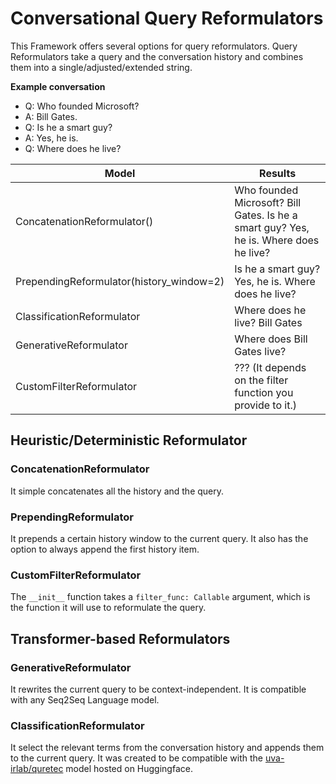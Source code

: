 # Conversational Query Reformulators

This Framework offers several options for query reformulators. Query Reformulators take a query and the conversation
history and combines them into a single/adjusted/extended string. 

**Example conversation**
- Q: Who founded Microsoft?
- A: Bill Gates.
- Q: Is he a smart guy?
- A: Yes, he is.
- Q: Where does he live?

Model | Results
--- | ---
ConcatenationReformulator() | Who founded Microsoft? Bill Gates. Is he a smart guy?  Yes, he is. Where does he live?
PrependingReformulator(history_window=2) | Is he a smart guy? Yes, he is. Where does he live?
ClassificationReformulator | Where does he live? Bill Gates
GenerativeReformulator | Where does Bill Gates live?
CustomFilterReformulator | ??? (It depends on the filter function you provide to it.)

## Heuristic/Deterministic Reformulator

### ConcatenationReformulator
It simple concatenates all the history and the query.

### PrependingReformulator
It prepends a certain history window to the current query. It also has the option to always append the first history
item.

### CustomFilterReformulator
The `__init__` function takes a `filter_func: Callable` argument, which is the function it will use to reformulate the
query. 

## Transformer-based Reformulators

### GenerativeReformulator
It rewrites the current query to be context-independent. It is compatible with any Seq2Seq Language model.

### ClassificationReformulator 
It select the relevant terms from the conversation history and appends them to the current
query. It was created to be compatible with the [uva-irlab/quretec](https://huggingface.co/uva-irlab/quretec) model
hosted on Huggingface.
 
